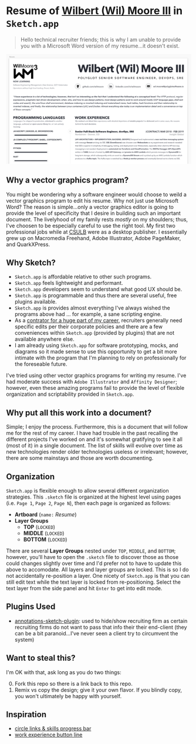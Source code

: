 # Resume of [Wilbert (Wil) Moore III][Wilbert (Wil) Moore III on LinkedIn] in `Sketch.app`
> Hello technical recruiter friends; this is why I am unable to provide you with a Microsoft Word version of my resume...it doesn't exist.

[![](./readme/screenshots/resume.png)](https://linkedin.com/in/wilmoore)

## Why a vector graphics program?
You might be wondering why a software engineer would choose to weild a vector graphics program to edit his resume. Why not just use Microsoft Word? The reason is simple...only a vector graphics editor is going to provide the level of specificity that I desire in building such an important document. The livelyhood of my family rests _mostly_ on my shoulders; thus, I've choosen to be especially careful to use the right tool. My first two professional jobs while at [CSULB][] were as a desktop publisher. I essentially grew up on Macromedia Freehand, Adobe Illustrator, Adobe PageMaker, and QuarkXPress.

## Why Sketch?
- `Sketch.app` is affordable relative to other such programs.
- `Sketch.app` feels lightweight and performant.
- `Sketch.app` developers seem to understand what good UX should be.
- `Sketch.app` is programmable and thus there are several useful, free plugins available.
- `Sketch.app` is provides almost everything I've always wished the programs above had ... for example, a sane scripting engine.
- As a [contrator for a huge part of my career][The Nomadic Developer], recruiters generally need specific edits per their corporate policies and there are a few conveniences within `Sketch.app` (provided by plugins) that are not available anywhere else.
- I am already using `Sketch.app` for software prototyping, mocks, and diagrams so it made sense to use this opportunity to get a bit more intimate with the program that I'm planning to rely on professionally for the foreseable future.

I've tried using other vector graphics programs for writing my resume. I've had moderate success with `Adobe Illustrator` and `Affinity Designer`; however, even these amazing programs fail to provide the level of flexible organization and scriptability provided in `Sketch.app`.

## Why put all this work into a document?
Simple; I enjoy the process. Furthermore, this is a document that will follow me for the rest of my career. I have had trouble in the past recalling the different projects I've worked on and it's somewhat gratifying to see it all (most of it) in a single document. The list of skills will evolve over time as new technologies render older technologies useless or irrelevant; however, there are some mainstays and those are worth documenting.

## Organization
`Sketch.app` is flexible enough to allow several different organization strategies. This `.sketch` file is organized at the highest level using pages (i.e. `Page 1`, `Page 2`, `Page N`), then each page is organized as follows:

- **Artboard** (`name:` _Resume_)
- **Layer Groups**
  - **TOP** (`LOCKED`)
  - **MIDDLE** (`LOCKED`)
  - **BOTTOM** (`LOCKED`)

There are several **Layer Groups** nested under `TOP`, `MIDDLE`, and `BOTTOM`; however, you'll have to open the `.sketch` file to discover those as those could changes slightly over time and I'd prefer not to have to update this above to accomodate. All layers and layer groups are locked. This is so I do not accidentally re-position a layer. One nicety of `Sketch.app` is that you can still edit text while the text layer is locked from re-positioning. Select the text layer from the side panel and hit `Enter` to get into edit mode.

## Plugins Used
- [annotations-sketch-plugin][]: used to hide/show recruiting firm as certain recruiting firms do not want to pass that info their their end-client (they can be a bit paranoid...I've never seen a client try to circumvent the system)

## Want to steal this?
I'm OK with that, ask long as you do two things:

0. Fork this repo so there is a link back to this repo.
0. Remix vs copy the design; give it your own flavor. If you blindly copy, you won't ultimately be happy with yourself.

## Inspiration
- [circle links & skills progress bar](https://getresume.co/downloads/free-sketch-psd-resume-template)
- [work experience button line](https://dribbble.com/shots/2862301-Free-Sketch-Resume-Template)


[The Nomadic Developer]: https://amzn.to/2C1gqlt
[Wilbert (Wil) Moore III on LinkedIn]: https://linkedin.com/in/wilmoore
[annotations-sketch-plugin]: https://github.com/BaguetteEngineering/annotations-sketch-plugin
[CSULB]: https://www.csulb.edu

